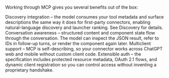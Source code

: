 Working through MCP gives you several benefits out of the box:

Discovery integration – the model consumes your tool metadata and surface descriptions the same way it does for first-party connectors, enabling natural-language discovery and launcher ranking. See Discovery for details.
Conversation awareness – structured content and component state flow through the conversation. The model can inspect the JSON result, refer to IDs in follow-up turns, or render the component again later.
Multiclient support – MCP is self-describing, so your connector works across ChatGPT web and mobile without custom client code.
Extensible auth – the specification includes protected resource metadata, OAuth 2.1 flows, and dynamic client registration so you can control access without inventing a proprietary handshake.